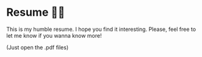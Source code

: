 # Resume 🧄💧
This is my humble resume. I hope you find it interesting.
Please, feel free to let me know if you wanna know more!

(Just open the .pdf files)
